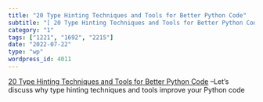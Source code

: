 ```yaml
---
title: "20 Type Hinting Techniques and Tools for Better Python Code"
subtitle: "[ 20 Type Hinting Techniques and Tools for Better Python Code]( https://betterprogramming.pub/twenty..."
category: "1"
tags: ["1221", "1692", "2215"]
date: "2022-07-22"
type: "wp"
wordpress_id: 4011
---
```

[ 20 Type Hinting Techniques and Tools for Better Python Code]( https://betterprogramming.pub/twenty-type-hinting-techniques-and-tools-for-better-python-code-e877e0b0c679) –Let’s discuss why type hinting techniques and tools improve your Python code